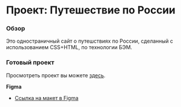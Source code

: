 # Проект: Путешествие по России

### Обзор
Это одностраничный сайт о путешствиях по России, сделанный с использованием CSS+HTML, по технологии БЭМ.

### Готовый проект
Просмотреть проект вы можете [здесь](https://vyacheslavshtyrlin.github.io/russian_travel/).


**Figma**

* [Ссылка на макет в Figma](https://www.figma.com/file/5S2WSbEFL6awjVWJ0NWL8Q/Sprint-3_-Russia-_-desktop-mobile?node-id=28503%3A0)
